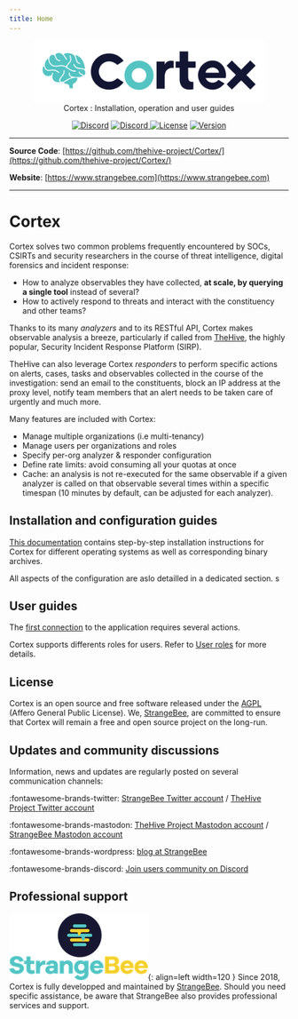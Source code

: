 ```yaml
---
title: Home
---
```


<div>
  <figure align="center">
    <img src="./images/cortex-logo.png"width="600"/>  
    <figcaption>Cortex : Installation, operation and user guides</>
  </figure>
</div>
<div>
  <p align="center">
    <a href="https://chat.thehive-project.org" target"_blank"><img src="https://img.shields.io/badge/chat-on%20discord-7289da.svg?sanitize=true&logo=discord" alt="Discord"></a>
    <a href="https://chat.thehive-project.org" target"_blank">
      <img src="https://img.shields.io/discord/779945042039144498" alt="Discord">
    </a>
    <a href="./LICENSE" target"_blank"><img src="https://img.shields.io/github/license/TheHive-Project/Cortex" alt="License"></a>
    <a href><img src="https://img.shields.io/github/v/release/thehive-project/Cortex?style=flat&logo=git-lfs" alt="Version"></a>          
  </p>
</div>


---

**Source Code**: [https://github.com/thehive-project/Cortex/](https://github.com/thehive-project/Cortex/)

**Website**: [https://www.strangebee.com](https://www.strangebee.com)

---


# Cortex 
Cortex solves two common problems frequently encountered by SOCs, CSIRTs and security researchers in the course of threat intelligence, digital forensics and incident response:

- How to analyze observables they have collected, **at scale, by querying a single tool** instead of several?
- How to actively respond to threats and interact with the constituency and other teams?

Thanks to its many _analyzers_ and to its RESTful API, Cortex makes observable analysis a breeze, particularly if called from [TheHive](https://www.strangebee.com/thehive/), the highly popular, Security Incident Response Platform (SIRP). 

TheHive can also leverage Cortex _responders_ to perform specific actions on alerts, cases, tasks and observables collected in the course of the investigation: send an email to the constituents, block an IP address at the proxy level, notify team members that an alert needs to be taken care of urgently and much more.

Many features are included with Cortex: 

* Manage multiple organizations (i.e multi-tenancy)
* Manage users per organizations and roles
* Specify per-org analyzer & responder configuration
* Define rate limits: avoid consuming all your quotas at once
* Cache: an analysis is not re-executed for the same observable if a given analyzer is called on that observable several times within a specific timespan (10 minutes by default, can be adjusted for each analyzer).


## Installation and configuration guides
[This documentation](./installation-and-configuration/index.md) contains step-by-step installation instructions for Cortex for different operating systems as well as corresponding binary archives. 

All aspects of the configuration are aslo detailled in a dedicated section.
s
## User guides
The [first connection](user-guides/first-start.md) to the application requires several actions. 

Cortex supports differents roles for users. Refer to [User roles](user-guides/roles.md) for more details.


## License
Cortex is an open source and free software released under the [AGPL](https://github.com/TheHive-Project/Cortex/blob/master/LICENSE) (Affero General Public License). We, [StrangeBee](https://strangebee.com), are committed to ensure that Cortex will remain a free and open source project on the long-run.

## Updates and community discussions
Information, news and updates are regularly posted on several communication channels:

:fontawesome-brands-twitter: [StrangeBee Twitter account](https://twitter.com/StrangeBee) / [TheHive Project Twitter account](https://twitter.com/thehive_project)

:fontawesome-brands-mastodon:  [TheHive Project Mastodon account](https://infosec.exchange/@TheHive_Project) / [StrangeBee Mastodon account](https://infosec.exchange/@StrangeBee)

:fontawesome-brands-wordpress: [blog at StrangeBee](https://blog.strangebee.com)

:fontawesome-brands-discord: [Join users community on Discord](https://chat.thehive-project.org)


## Professional support

![StrangeBee](./images/strangebee.png){: align=left width=120 }
Since 2018, Cortex is fully developped and maintained by [StrangeBee](https://www.strangebee.com). Should you need specific assistance, be aware that StrangeBee also provides professional services and support.

